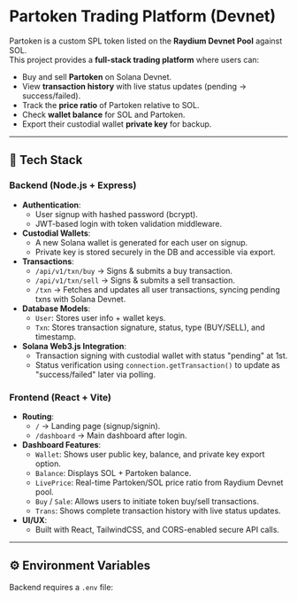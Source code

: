 # Partoken Trading Platform (Devnet)

Partoken is a custom SPL token listed on the **Raydium Devnet Pool** against SOL.  
This project provides a **full-stack trading platform** where users can:

- Buy and sell **Partoken** on Solana Devnet.
- View **transaction history** with live status updates (pending → success/failed).
- Track the **price ratio** of Partoken relative to SOL.
- Check **wallet balance** for SOL and Partoken.
- Export their custodial wallet **private key** for backup.

---

## 🚀 Tech Stack

### Backend (Node.js + Express)
- **Authentication**:  
  - User signup with hashed password (bcrypt).  
  - JWT-based login with token validation middleware.  
- **Custodial Wallets**:  
  - A new Solana wallet is generated for each user on signup.  
  - Private key is stored securely in the DB and accessible via export.  
- **Transactions**:  
  - `/api/v1/txn/buy` → Signs & submits a buy transaction.  
  - `/api/v1/txn/sell` → Signs & submits a sell transaction.  
  - `/txn` → Fetches and updates all user transactions, syncing pending txns with Solana Devnet.  
- **Database Models**:  
  - `User`: Stores user info + wallet keys.  
  - `Txn`: Stores transaction signature, status, type (BUY/SELL), and timestamp.  
- **Solana Web3.js Integration**:  
  - Transaction signing with custodial wallet with status "pending" at 1st.  
  - Status verification using `connection.getTransaction()` to update as "success/failed" later via polling.  

### Frontend (React + Vite)
- **Routing**:  
  - `/` → Landing page (signup/signin).  
  - `/dashboard` → Main dashboard after login.  
- **Dashboard Features**:  
  - `Wallet`: Shows user public key, balance, and private key export option.  
  - `Balance`: Displays SOL + Partoken balance.  
  - `LivePrice`: Real-time Partoken/SOL price ratio from Raydium Devnet pool.  
  - `Buy` / `Sale`: Allows users to initiate token buy/sell transactions.  
  - `Trans`: Shows complete transaction history with live status updates.  
- **UI/UX**:  
  - Built with React, TailwindCSS, and CORS-enabled secure API calls.  

---

## ⚙️ Environment Variables

Backend requires a `.env` file:

